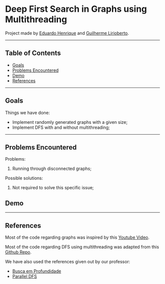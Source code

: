 # Deep First Search in Graphs using Multithreading

Project made by [Eduardo Henrique](https://github.com/ed-henrique) and [Guilherme Lirioberto](https://github.com/Liriogui).

---

## Table of Contents

- [Goals](#goals)
- [Problems Encountered](#problems-encountered)
- [Demo](#demo)
- [References](#references)

---

## Goals

Things we have done:
- Implement randomly generated graphs with a given size;
- Implement DFS with and without multithreading;

---

## Problems Encountered

Problems:

1. Running through disconnected graphs;

Possible solutions:

1. Not required to solve this specific issue;

## Demo

<!--- Remember to put the video in here after --->

---

## References

Most of the code regarding graphs was inspired by this [Youtube Video](https://www.youtube.com/watch?v=jQmlXAwUvZ4).

Most of the code regarding DFS using multithreading was adapted from this [Github Repo](https://github.com/Raafm/algorithm_visualization/blob/main/multithreadDFS.py).

We have also used the references given out by our professor:

- [Busca em Profundidade](https://www.ime.usp.br/~pf/algoritmos_para_grafos/aulas/dfs.html)
- [Parallel DFS](https://www.daniweb.com/programming/software-development/threads/456242/parallel-dfs)
